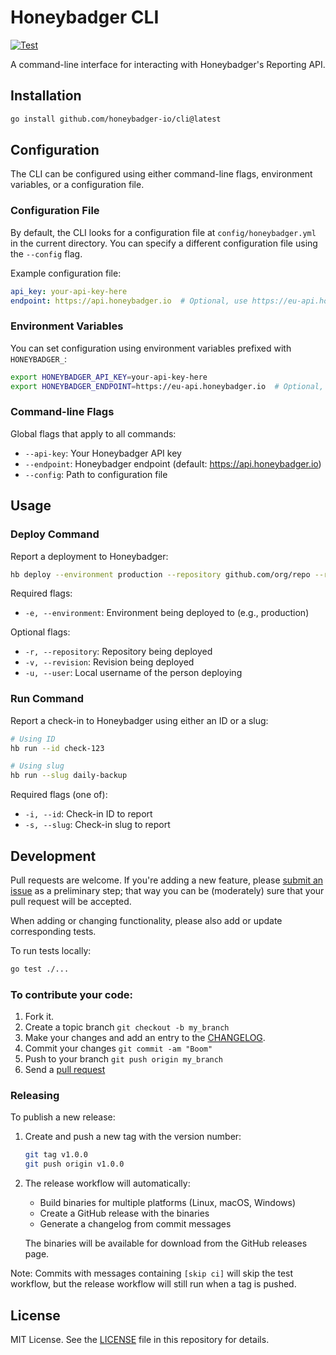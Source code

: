 # Honeybadger CLI

[![Test](https://github.com/honeybadger-io/cli/actions/workflows/test.yml/badge.svg)](https://github.com/honeybadger-io/cli/actions/workflows/test.yml)

A command-line interface for interacting with Honeybadger's Reporting API.

## Installation

```bash
go install github.com/honeybadger-io/cli@latest
```

## Configuration

The CLI can be configured using either command-line flags, environment variables, or a configuration file.

### Configuration File

By default, the CLI looks for a configuration file at `config/honeybadger.yml` in the current directory. You can specify a different configuration file using the `--config` flag.

Example configuration file:
```yaml
api_key: your-api-key-here
endpoint: https://api.honeybadger.io  # Optional, use https://eu-api.honeybadger.io for EU region
```

### Environment Variables

You can set configuration using environment variables prefixed with `HONEYBADGER_`:

```bash
export HONEYBADGER_API_KEY=your-api-key-here
export HONEYBADGER_ENDPOINT=https://eu-api.honeybadger.io  # Optional, for EU region
```

### Command-line Flags

Global flags that apply to all commands:

- `--api-key`: Your Honeybadger API key
- `--endpoint`: Honeybadger endpoint (default: https://api.honeybadger.io)
- `--config`: Path to configuration file

## Usage

### Deploy Command

Report a deployment to Honeybadger:

```bash
hb deploy --environment production --repository github.com/org/repo --revision abc123 --user johndoe
```

Required flags:
- `-e, --environment`: Environment being deployed to (e.g., production)

Optional flags:
- `-r, --repository`: Repository being deployed
- `-v, --revision`: Revision being deployed
- `-u, --user`: Local username of the person deploying

### Run Command

Report a check-in to Honeybadger using either an ID or a slug:

```bash
# Using ID
hb run --id check-123

# Using slug
hb run --slug daily-backup
```

Required flags (one of):
- `-i, --id`: Check-in ID to report
- `-s, --slug`: Check-in slug to report

## Development

Pull requests are welcome. If you're adding a new feature, please [submit an issue](https://github.com/honeybadger-io/cli/issues/new) as a preliminary step; that way you can be (moderately) sure that your pull request will be accepted.

When adding or changing functionality, please also add or update corresponding tests.

To run tests locally:

```bash
go test ./...
```

### To contribute your code:

1. Fork it.
1. Create a topic branch `git checkout -b my_branch`
1. Make your changes and add an entry to the [CHANGELOG](CHANGELOG.md).
1. Commit your changes `git commit -am "Boom"`
1. Push to your branch `git push origin my_branch`
1. Send a [pull request](https://github.com/honeybadger-io/cli/pulls)

### Releasing

To publish a new release:

1. Create and push a new tag with the version number:
   ```bash
   git tag v1.0.0
   git push origin v1.0.0
   ```

1. The release workflow will automatically:
   - Build binaries for multiple platforms (Linux, macOS, Windows)
   - Create a GitHub release with the binaries
   - Generate a changelog from commit messages

   The binaries will be available for download from the GitHub releases page.

Note: Commits with messages containing `[skip ci]` will skip the test workflow, but the release workflow will still run when a tag is pushed.

## License

MIT License. See the [LICENSE](https://raw.githubusercontent.com/honeybadger-io/cli/master/LICENSE) file in this repository for details.

